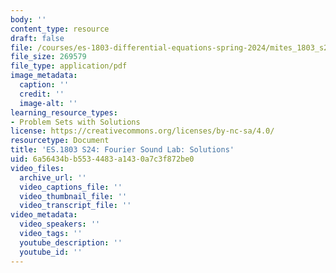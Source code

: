 ```yaml
---
body: ''
content_type: resource
draft: false
file: /courses/es-1803-differential-equations-spring-2024/mites_1803_s24_fouriersound-qa.pdf
file_size: 269579
file_type: application/pdf
image_metadata:
  caption: ''
  credit: ''
  image-alt: ''
learning_resource_types:
- Problem Sets with Solutions
license: https://creativecommons.org/licenses/by-nc-sa/4.0/
resourcetype: Document
title: 'ES.1803 S24: Fourier Sound Lab: Solutions'
uid: 6a56434b-b553-4483-a143-0a7c3f872be0
video_files:
  archive_url: ''
  video_captions_file: ''
  video_thumbnail_file: ''
  video_transcript_file: ''
video_metadata:
  video_speakers: ''
  video_tags: ''
  youtube_description: ''
  youtube_id: ''
---
```

